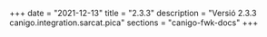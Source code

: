+++
date        = "2021-12-13"
title       = "2.3.3"
description = "Versió 2.3.3 canigo.integration.sarcat.pica"
sections    = "canigo-fwk-docs"
+++